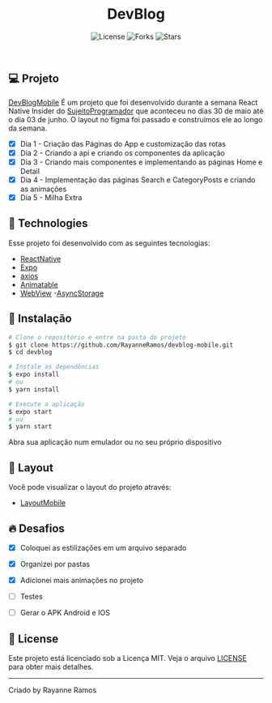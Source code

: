 <h1 align="center">
  DevBlog
</h1>

<p align="center">
  <img src="https://img.shields.io/badge/license-MIT-%23835afd" alt="License">
  <img src="https://img.shields.io/badge/forks-MIT-%23835afd" alt="Forks">
  <img src="https://img.shields.io/badge/stars-MIT-%23835afd" alt="Stars">
</p>

<br>

## 💻 Projeto

[DevBlogMobile](EmBreve) É um projeto que foi desenvolvido durante a semana React Native Insider do [SujeitoProgramador](https://sujeitoprogramador.com/) que aconteceu no dias 30 de maio até o dia 03 de junho. O layout no figma foi passado e construímos ele ao longo da semana.

 - [x] Dia 1 - Criação das Páginas do App e customização das rotas
 - [x] Dia 2 - Criando a api e criando os componentes da aplicação
 - [x] Dia 3 - Criando mais componentes e implementando as páginas Home e Detail
 - [x] Dia 4 - Implementação das páginas Search e CategoryPosts e criando as animações
 - [x] Dia 5 - Milha Extra

## 🧪 Technologies

Esse projeto foi desenvolvido com as seguintes tecnologias:

 - [ReactNative](https://reactnative.dev/)
 - [Expo](https://expo.dev/)
 - [axios](https://github.com/axios/axios)
 - [Animatable](https://github.com/oblador/react-native-animatable)
 - [WebView](https://reactnative.dev/docs/0.61/webview)
 -[AsyncStorage](https://reactnative.dev/docs/asyncstorage)


## 🚀 Instalação

```bash
# Clone o repositório e entre na pasta do projeto
$ git clone https://github.com/RayanneRamos/devblog-mobile.git
$ cd devblog

# Instale as dependências
$ expo install
# ou
$ yarn install

# Execute a aplicação
$ expo start
# ou
$ yarn start
```

Abra sua aplicação num emulador ou no seu próprio dispositivo

## 🔖 Layout

Você pode visualizar o layout do projeto através:

 - [LayoutMobile](https://www.figma.com/file/qEJxh1DraYGQSCUczCu2l7/React-Native-Insider-5-Copy-Copy) 

## 🔥 Desafios
 - [x] Coloquei as estilizações em um arquivo separado
 - [x] Organizei por pastas
 - [x] Adicionei mais animações no projeto
 - [ ] Testes
 - [ ] Gerar o APK Android e IOS


## 📝 License

Este projeto está licenciado sob a Licença MIT. Veja o arquivo [LICENSE](LICENSE) para obter mais detalhes.

---

<p aling="center">Criado by Rayanne Ramos</p>
